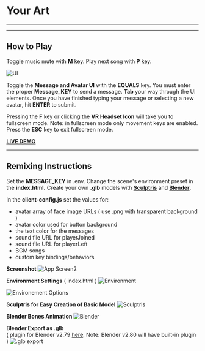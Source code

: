 # Your Art
____
____

## **How to Play**

Toggle music mute with **M** key. Play next song with **P** key. 

![UI](https://cdn.glitch.com/f54ba682-ab47-46e4-bf61-5e68e6053f18%2Fui.png?1532840103277)

Toggle the **Message and Avatar UI** with the **EQUALS** key. You must enter the proper **Message_KEY** to send a message. **Tab** your way through the UI elements. Once you have finished typing your message or selecting a new avatar, hit **ENTER** to submit.


Pressing the **F** key or clicking the **VR Headset Icon** will take you to fullscreen mode.  Note: in fullscreen mode only movement keys are enabled.  Press the **ESC** key to exit fullscreen mode. 

<a href="https://your-art.glitch.me/" no-opener no-referer>**LIVE DEMO**</a>

____

## **Remixing Instructions**



Set the **MESSAGE_KEY** in .env. Change the scene's environment preset in the **index.html.**  Create your own **.glb** models with <a href="http://pixologic.com/sculptris/" no-opener no-referer>**Sculptris**</a> and <a href="https://www.blender.org/download/" no-opener no-referer>**Blender**</a>.

In the **client-config.js** set the values for:
  - avatar array of face image URLs ( use .png with transparent background )
  - avatar color used for button background 
  - the text color for the messages
  - sound file URL for playerJoined
  - sound file URL for playerLeft
  - BGM songs
  - custom key bindings/behaviors

**Screenshot**
![App Screen2](https://cdn.glitch.com/f54ba682-ab47-46e4-bf61-5e68e6053f18%2Fapp-screen.png?1532839987907)

**Environment Settings**  ( index.html )
![Environment](https://cdn.glitch.com/f54ba682-ab47-46e4-bf61-5e68e6053f18%2Fenvironment.png?1532871874928)

![Environement Options](https://github.com/feiss/aframe-environment-component/raw/master/assets/aframeenvironment.gif?raw=true)

**Sculptris for Easy Creation of Basic Model**
![Sculptris](https://cdn.glitch.com/f54ba682-ab47-46e4-bf61-5e68e6053f18%2Fsculptris.png?1532961951688)

**Blender Bones Animation**
![Blender](https://cdn.glitch.com/f54ba682-ab47-46e4-bf61-5e68e6053f18%2Fblender.png?1532961633005)

**Blender Export as .glb**  
( plugin for Blender v2.79 <a href="https://github.com/KhronosGroup/glTF-Blender-Exporter" no-opener no-referer>here</a>. Note: Blender v2.80 will have built-in plugin )
![.glb export](https://cdn.glitch.com/f54ba682-ab47-46e4-bf61-5e68e6053f18%2Fexport.png?1532962417545)
